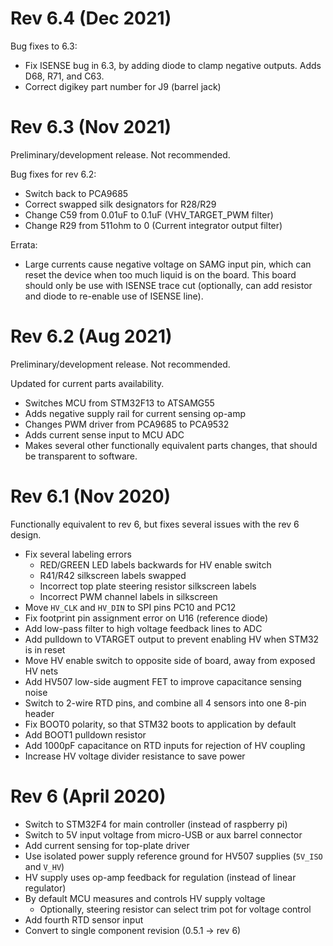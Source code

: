 # Rev 6.4 (Dec 2021)

Bug fixes to 6.3:

- Fix ISENSE bug in 6.3, by adding diode to clamp negative outputs. Adds D68,
  R71, and C63.
- Correct digikey part number for J9 (barrel jack)

# Rev 6.3 (Nov 2021)

Preliminary/development release. Not recommended.

Bug fixes for rev 6.2:

- Switch back to PCA9685
- Correct swapped silk designators for R28/R29
- Change C59 from 0.01uF to 0.1uF (VHV_TARGET_PWM filter)
- Change R29 from 511ohm to 0 (Current integrator output filter)

Errata:

- Large currents cause negative voltage on SAMG input pin, which can reset
  the device when too much liquid is on the board. This board should only be
  use with ISENSE trace cut (optionally, can add resistor and diode to re-enable
  use of ISENSE line).

# Rev 6.2 (Aug 2021)

Preliminary/development release. Not recommended.

Updated for current parts availability.

- Switches MCU from STM32F13 to ATSAMG55
- Adds negative supply rail for current sensing op-amp
- Changes PWM driver from PCA9685 to PCA9532
- Adds current sense input to MCU ADC
- Makes several other functionally equivalent parts changes, that should be
  transparent to software.

# Rev 6.1 (Nov 2020)

Functionally equivalent to rev 6, but fixes several issues with the rev 6 design.

- Fix several labeling errors
  - RED/GREEN LED labels backwards for HV enable switch
  - R41/R42 silkscreen labels swapped
  - Incorrect top plate steering resistor silkscreen labels
  - Incorrect PWM channel labels in silkscreen
- Move `HV_CLK` and `HV_DIN` to SPI pins PC10 and PC12
- Fix footprint pin assignment error on U16 (reference diode)
- Add low-pass filter to high voltage feedback lines to ADC
- Add pulldown to VTARGET output to prevent enabling HV when STM32 is in reset
- Move HV enable switch to opposite side of board, away from exposed HV nets
- Add HV507 low-side augment FET to improve capacitance sensing noise
- Switch to 2-wire RTD pins, and combine all 4 sensors into one 8-pin header
- Fix BOOT0 polarity, so that STM32 boots to application by default
- Add BOOT1 pulldown resistor
- Add 1000pF capacitance on RTD inputs for rejection of HV coupling
- Increase HV voltage divider resistance to save power

# Rev 6 (April 2020)

- Switch to STM32F4 for main controller (instead of raspberry pi)
- Switch to 5V input voltage from micro-USB or aux barrel connector
- Add current sensing for top-plate driver
- Use isolated power supply reference ground for HV507 supplies (`5V_ISO` and `V_HV`)
- HV supply uses op-amp feedback for regulation (instead of linear regulator)
- By default MCU measures and controls HV supply voltage
    - Optionally, steering resistor can select trim pot for voltage control
- Add fourth RTD sensor input
- Convert to single component revision (0.5.1 -> rev 6)


